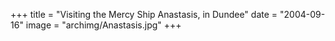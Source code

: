 +++
title = "Visiting the Mercy Ship Anastasis, in Dundee"
date = "2004-09-16"
image = "archimg/Anastasis.jpg"
+++
